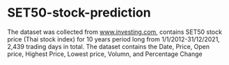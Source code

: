 # SET50-stock-prediction
The dataset was collected from www.investing.com, contains SET50 stock price (Thai stock index) for 10 years period long from 1/1/2012-31/12/2021, 2,439 trading days in total. 
The dataset contains the Date, Price, Open price, Highest Price, Lowest price, Volumn, and Percentage Change
